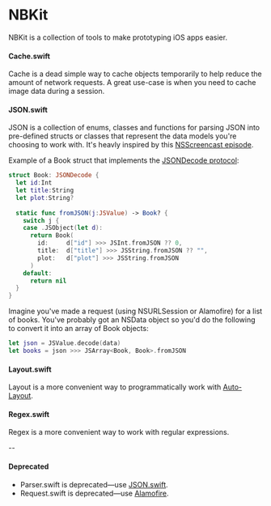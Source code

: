 # NBKit

NBKit is a collection of tools to make prototyping iOS apps easier.

#### Cache.swift

Cache is a dead simple way to cache objects temporarily to help reduce the amount of network requests. A great use-case is when you need to cache image data during a session.

#### JSON.swift

JSON is a collection of enums, classes and functions for parsing JSON into pre-defined structs or classes that represent the data models you're choosing to work with. It's heavly inspired by this [NSScreencast episode](http://nsscreencast.com/episodes/130-swift-json-redux-part-1).

Example of a Book struct that implements the [JSONDecode protocol](https://github.com/nathanborror/NBKit/blob/master/NBKit/NBKit/JSON.swift#L91):

``` swift
struct Book: JSONDecode {
  let id:Int
  let title:String
  let plot:String?
  
  static func fromJSON(j:JSValue) -> Book? {
    switch j {
    case .JSObject(let d):
      return Book(
        id:     d["id"] >>> JSInt.fromJSON ?? 0,
        title:  d["title"] >>> JSString.fromJSON ?? "",
        plot:   d["plot"] >>> JSString.fromJSON
      )
    default:
      return nil
  }
}
```

Imagine you've made a request (using NSURLSession or Alamofire) for a list of books. You've probably got an NSData object so you'd do the following to convert it into an array of Book objects:

``` swift
let json = JSValue.decode(data)
let books = json >>> JSArray<Book, Book>.fromJSON
```

#### Layout.swift

Layout is a more convenient way to programmatically work with [Auto-Layout](https://developer.apple.com/library/ios/documentation/UserExperience/Conceptual/AutolayoutPG/Introduction/Introduction.html).

#### Regex.swift

Regex is a more convenient way to work with regular expressions.

--

#### Deprecated

* Parser.swift is deprecated—use [JSON.swift](https://github.com/nathanborror/NBKit/blob/master/NBKit/NBKit/JSON.swift).
* Request.swift is deprecated—use [Alamofire](https://github.com/Alamofire/Alamofire).
